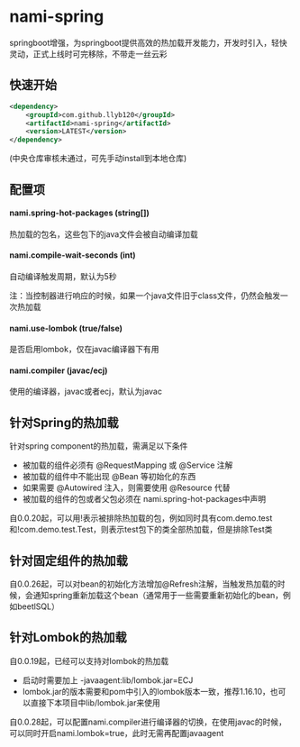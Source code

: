 # nami-spring
springboot增强，为springboot提供高效的热加载开发能力，开发时引入，轻快灵动，正式上线时可完移除，不带走一丝云彩

## 快速开始

```xml
<dependency>
    <groupId>com.github.llyb120</groupId>
    <artifactId>nami-spring</artifactId>
    <version>LATEST</version>
</dependency>
```

(中央仓库审核未通过，可先手动install到本地仓库)

## 配置项
#### nami.spring-hot-packages (string[])
热加载的包名，这些包下的java文件会被自动编译加载
#### nami.compile-wait-seconds (int)
自动编译触发周期，默认为5秒

注：当控制器进行响应的时候，如果一个java文件旧于class文件，仍然会触发一次热加载
#### nami.use-lombok (true/false)
是否启用lombok，仅在javac编译器下有用
#### nami.compiler (javac/ecj)
使用的编译器，javac或者ecj，默认为javac

## 针对Spring的热加载
针对spring component的热加载，需满足以下条件
* 被加载的组件必须有 @RequestMapping 或 @Service 注解
* 被加载的组件中不能出现 @Bean 等初始化的东西
* 如果需要 @Autowired 注入，则需要使用 @Resource 代替
* 被加载的组件的包或者父包必须在 nami.spring-hot-packages中声明

自0.0.20起，可以用!表示被排除热加载的包，例如同时具有com.demo.test和!com.demo.test.Test，则表示test包下的类全部热加载，但是排除Test类


## 针对固定组件的热加载
自0.0.26起，可以对bean的初始化方法增加@Refresh注解，当触发热加载的时候，会通知spring重新加载这个bean（通常用于一些需要重新初始化的bean，例如beetlSQL）

## 针对Lombok的热加载
自0.0.19起，已经可以支持对lombok的热加载
* 启动时需要加上 -javaagent:lib/lombok.jar=ECJ 
* lombok.jar的版本需要和pom中引入的lombok版本一致，推荐1.16.10，也可以直接下本项目中lib/lombok.jar来使用

自0.0.28起，可以配置nami.compiler进行编译器的切换，在使用javac的时候，可以同时开启nami.lombok=true，此时无需再配置javaagent


